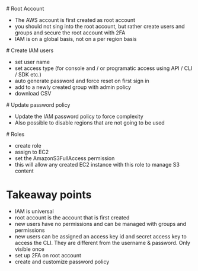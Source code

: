 # Root Account
- The AWS account is first created as root account
- you should not sing into the root account, but rather create users and groups and secure the root account with 2FA
- IAM is on a global basis, not on a per region basis


# Create IAM users
- set user name
- set access type (for console and / or programatic access using API / CLI / SDK etc.)
- auto generate password and force reset on first sign in
- add to a newly created group with admin policy
- download CSV

# Update password policy
- Update the IAM password policy to force complexity
- Also possible to disable regions that are not going to be used

# Roles
- create role
- assign to EC2
- set the AmazonS3FullAccess permission
- this will allow any created EC2 instance with this role to manage S3 content

# Takeaway points
- IAM is universal
- root account is the account that is first created
- new users have no permissions and can be managed with groups and permissions
- new users can be assigned an access key id and secret access key to access the CLI. They are different from the username & password. Only visible once
- set up 2FA on root account
- create and customize password policy
